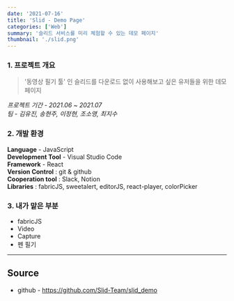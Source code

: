```yaml
---
date: '2021-07-16'
title: 'Slid - Demo Page'
categories: ['Web']
summary: '슬리드 서비스를 미리 체험할 수 있는 데모 페이지'
thumbnail: './slid.png'
---
```


### 1. 프로젝트 개요

> '동영상 필기 툴' 인 슬리드를 다운로드 없이 사용해보고 싶은 유저들을 위한 데모 페이지

_프로젝트 기간 - 2021.06 ~ 2021.07_  
_팀 - 김유진, 송현주, 이정현, 조소영, 최지수_

### 2. 개발 환경

**Language** - JavaScript  
**Development Tool** - Visual Studio Code  
**Framework** - React  
**Version Control** : git & github  
**Cooperation tool** : Slack, Notion  
**Libraries** : fabricJS, sweetalert, editorJS, react-player, colorPicker

### 3. 내가 맡은 부분

- fabricJS
- Video
- Capture
- 펜 필기

---

## Source

- github - [<https://github.com/Slid-Team/slid_demo>](https://github.com/Slid-Team/slid_demo)
